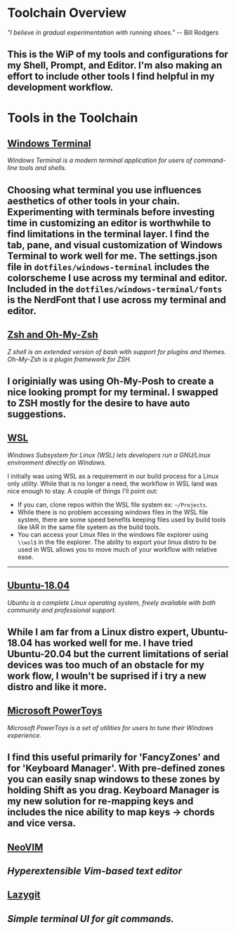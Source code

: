 # Toolchain Overview
*"I believe in gradual experimentation with running shoes."* -- Bill Rodgers

This is the WiP of my tools and configurations for my Shell, Prompt, and Editor. I'm also making an effort to include
other tools I find helpful in my development workflow.
------
# Tools in the Toolchain
## [Windows Terminal](https://docs.microsoft.com/en-us/windows/terminal/)
*Windows Terminal is a modern terminal application for users of command-line tools and shells.*

Choosing what terminal you use influences aesthetics of other tools in your chain. Experimenting with terminals before
investing time in customizing an editor is worthwhile to find limitations in the terminal layer. I find the tab, pane,
and visual customization of Windows Terminal to work well for me. The settings.json file in `dotfiles/windows-terminal`
includes the colorscheme I use across my terminal and editor. Included in the `dotfiles/windows-terminal/fonts` is the
NerdFont that I use across my terminal and editor.
------
## [Zsh and Oh-My-Zsh](https://ohmyz.sh/)
*Z shell is an extended version of bash with support for plugins and themes. Oh-My-Zsh is a plugin framework for ZSH.*

I originially was using Oh-My-Posh to create a nice looking prompt for my terminal. I swapped to ZSH mostly for the
desire to have auto suggestions.
------
## [WSL](https://docs.microsoft.com/en-us/windows/wsl/)
*Windows Subsystem for Linux (WSL) lets developers run a GNU/Linux environment directly on Windows.*

I initially was using WSL as a requirement in our build process for a Linux only utility. While that is no longer a
need, the workflow in WSL land was nice enough to stay. A couple of things I'll point out:
- If you can, clone repos within the WSL file system ex: `~/Projects`.
- While there is no problem accessing windows files in the WSL file system, there are some speed benefits keeping files
used by build tools like IAR in the same file syetem as the build tools.
- You can access your Linux files in the windows file explorer using `\\wsl$` in the file explorer.
The ability to export your linux distro to be used in WSL allows you to move much of your workflow with relative ease.
------
## [Ubuntu-18.04](https://www.microsoft.com/en-us/p/ubuntu-1804-lts/9n9tngvndl3q?activetab=pivot:overviewtab)
*Ubuntu is a complete Linux operating system, freely available with both community and professional support.*

While I am far from a Linux distro expert, Ubuntu-18.04 has worked well for me. I have tried Ubuntu-20.04 but the
current limitations of serial devices was too much of an obstacle for my work flow, I wouln't be suprised if i try a
new distro and like it more.
------
## [Microsoft PowerToys](https://docs.microsoft.com/en-us/windows/powertoys/)
*Microsoft PowerToys is a set of utilities for users to tune their Windows experience.*

I find this useful primarily for 'FancyZones' and for 'Keyboard Manager'. With pre-defined zones you can easily snap
windows to these zones by holding **Shift** as you drag. Keyboard Manager is my new solution for re-mapping keys and
includes the nice ability to map keys -> chords and vice versa.
------
## [NeoVIM](https://github.com/neovim/neovim/releases)
*Hyperextensible Vim-based text editor*
------
## [Lazygit](https://github.com/jesseduffield/lazygit)
*Simple terminal UI for git commands.*
------
